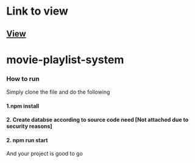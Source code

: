 # Link to view 
## [View](https://assingment-app.herokuapp.com/)

# movie-playlist-system

### How to run
Simply clone the file and do the following
#### 1.npm install
#### 2. Create databse according to source code need [Not attached due to security reasons]
#### 2. npm run start
And your project is good to go
